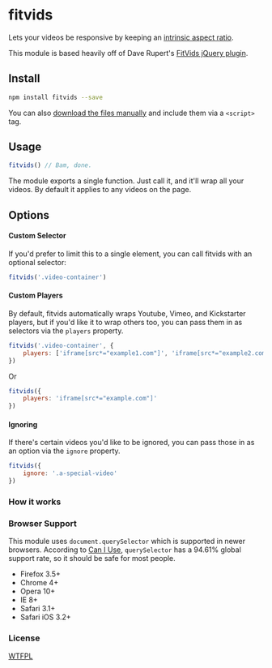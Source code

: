 # fitvids

Lets your videos be responsive by keeping an [intrinsic aspect ratio](http://alistapart.com/article/creating-intrinsic-ratios-for-video).

This module is based heavily off of Dave Rupert's [FitVids jQuery plugin](https://github.com/davatron5000/FitVids.js).

## Install

```bash
npm install fitvids --save
```

You can also [download the files manually](https://raw.githubusercontent.com/rosszurowski/vanilla-fitvids/master/fitvids.min.js) and include them via a `<script>` tag.

## Usage

```javascript
fitvids() // Bam, done.
```

The module exports a single function. Just call it, and it'll wrap all your videos. By default it applies to any videos on the page.

## Options

#### Custom Selector

If you'd prefer to limit this to a single element, you can call fitvids with an optional selector:

```javascript
fitvids('.video-container')
```

#### Custom Players

By default, fitvids automatically wraps Youtube, Vimeo, and Kickstarter players, but if you'd like it to wrap others too, you can pass them in as selectors via the `players` property.

```javascript
fitvids('.video-container', {
	players: ['iframe[src*="example1.com"]', 'iframe[src*="example2.com"]']
})
```

Or

```javascript
fitvids({
	players: 'iframe[src*="example.com"]'
})
```

#### Ignoring

If there's certain videos you'd like to be ignored, you can pass those in as an option via the `ignore` property.

```javascript
fitvids({
	ignore: '.a-special-video'
})
```

### How it works



### Browser Support

This module uses `document.querySelector` which is supported in newer browsers. According to [Can I Use](http://caniuse.com/#feat=queryselector), `querySelector` has a 94.61% global support rate, so it should be safe for most people.

* Firefox 3.5+
* Chrome 4+
* Opera 10+
* IE 8+
* Safari 3.1+
* Safari iOS 3.2+

### License

[WTFPL](http://www.wtfpl.net)
